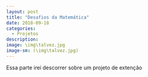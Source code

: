 ```yaml
---
layout: post
title: "Desafios da Matemática"
date: 2018-09-18
categories:
  - Projetos
description:
image: \img\talvez.jpg
image-sm: (\img\talvez.jpg)
---
```

Essa parte irei descorrer sobre um projeto de extenção
